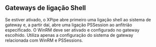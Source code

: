 ## Gateways de ligação Shell

Se estiver ativado, o XPipe abre primeiro uma ligação shell ao sistema de gateway e, a partir daí, abre uma ligação PSSession ao anfitrião especificado. O WinRM deve ser ativado e configurado no gateway escolhido. Utiliza apenas a configuração do sistema de gateway relacionada com WinRM e PSSessions.
